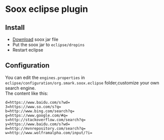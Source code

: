 # Soox eclipse plugin

## Install
* [Download](https://github.com/smarkm/soox/releases) soox jar file
* Put the soox jar to `eclipse/dropins`
* Restart eclipse

## Configuration
You can edit the `engines.properties` in `eclipse/configuration/org.smark.soox.eclipse` folder,customize your own search engine.  
The content like this:  
  
	d=https://www.baidu.com/s?wd=
	3=https://www.so.com/s?q=
	b=http://www.bing.com/search?q=
	g=https://www.google.com/#q=
	s=http://stackoverflow.com/search?q=
	y=https://www.baidu.com/s?wd=
	m=http://mvnrepository.com/search?q=
	w=http://www.wolframalpha.com/input/?i=


